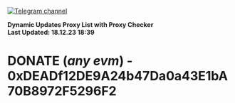 [![Telegram channel](https://img.shields.io/endpoint?url=https://runkit.io/damiankrawczyk/telegram-badge/branches/master?url=https://t.me/n4z4v0d)](https://t.me/n4z4v0d) 

**Dynamic Updates Proxy List with Proxy Checker**  
**Last Updated: 18.12.23 18:39**

# DONATE (_any evm_) - 0xDEADf12DE9A24b47Da0a43E1bA70B8972F5296F2
